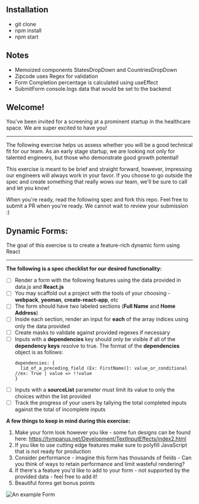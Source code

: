 ## Installation
- git clone
- npm install
- npm start

## Notes
- Memoized components StatesDropDown and CountriesDropDown
- Zipcode uses Regex for validation
- Form Completion percentage is calculated using useEffect
- SubmitForm console.logs data that would be set to the backend

## Welcome!
You've been invited for a screening at a prominent startup in the healthcare space. We are super excited to have you!
___

The following exercise helps us assess whether you will be a good technical fit for our team. As an early stage startup, we are looking not only for talented engineers, but those who demonstrate good growth potential! 

This exercise is meant to be brief and straight forward, however, impressing our engineers will always work in your favor. If you choose to go outside the spec and create something that really wows our team, we'll be sure to call and let you know!

When you're ready, read the following spec and fork this repo. Feel free to submit a PR when you're ready. We cannot wait to review your submission :)


## Dynamic Forms:
The goal of this exercise is to create a feature-rich dynamic form using React
___

**The following is a spec checklist for our desired functionality:**

- [ ] Render a form with the following features using the data  provided in data.js and **React.js**
- [ ] You may scaffold out a project with the tools of your choosing -  **webpack**, **yeoman**, **create-react-app**, etc
- [ ] The form should have two labeled sections (**Full Name** and **Home Address**)
- [ ] Inside each section, render an input for **each** of the array indices using only the data provided
- [ ] Create masks to validate against provided regexes if necessary
- [ ] Inputs with a **dependencies** key should only be visible if all of the **dependency keys** resolve to true. The format of the **dependencies** object is as follows: 
    ```
    dependencies: { 
      [id_of_a_preceding_field (Ex: FirstName)]: value_or_conditional //ex: True | value => !!value
    }
- [ ] Inputs with a **sourceList** parameter must limit its value to only the choices within the list provided
- [ ] Track the progress of your users by tallying the total completed inputs against the total of incomplete inputs

**A few things to keep in mind during this exercise:**
1. Make your form look however you like - some fun designs can be found here: https://tympanus.net/Development/TextInputEffects/index2.html
2. If you like to use cutting edge features make sure to polyfill JavaScript that is not ready for production
3. Consider performance - imagine this form has thousands of fields - Can you think of ways to retain performance and limit wasteful rendering?
4. If there's a feature you'd like to add to your form - not supported by the provided data - feel free to add it!
5. Beautiful forms get bonus points

![An example Form](./exampleForm.png)

